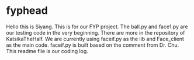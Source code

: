# fyphead
Hello this is Siyang. This is for our FYP project.
The ball.py and face1.py are our testing code in the very beginning. There are more in the repository of KatsikaTheHalf. We are currently using faceif.py as the lib and Face_client as the main code. faceif.py is built based on the comment from Dr. Chu.
This readme file is our coding log.
